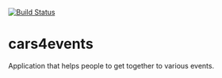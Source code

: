 [![Build Status](https://travis-ci.org/ThomasMaven/cars4events.svg?branch=master)](https://travis-ci.org/ThomasMaven/cars4events)

# cars4events
Application that helps people to get together to various events.
